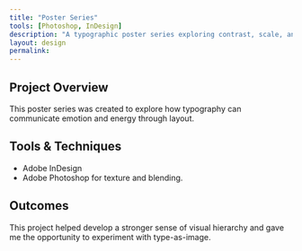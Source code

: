 ```yaml
---
title: "Poster Series"
tools: [Photoshop, InDesign]
description: "A typographic poster series exploring contrast, scale, and rhythm."
layout: design
permalink: 
---
```


## Project Overview

This poster series was created to explore how typography can communicate emotion and energy through layout.

## Tools & Techniques

- Adobe InDesign
- Adobe Photoshop for texture and blending.

## Outcomes

This project helped develop a stronger sense of visual hierarchy and gave me the opportunity to experiment with type-as-image.
